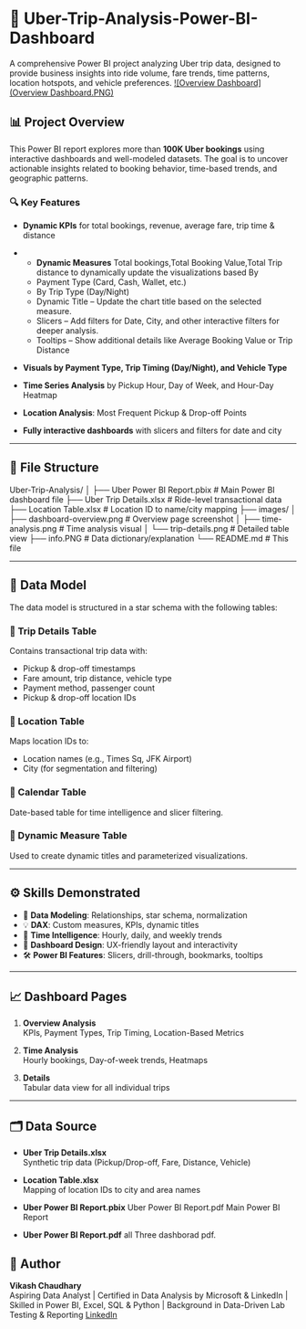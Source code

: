 # 🚖 Uber-Trip-Analysis-Power-BI-Dashboard

A comprehensive Power BI project analyzing Uber trip data, designed to provide business insights into ride volume, fare trends, time patterns, location hotspots, and vehicle preferences.
[![Overview Dashboard](Overview Dashboard.PNG)](https://github.com/Vikash3632/Uber-Trip-Analysis-Power-BI-Dashboard/blob/main/Overview%20Dashboard.PNG)

## 📊 Project Overview

This Power BI report explores more than **100K Uber bookings** using interactive dashboards and well-modeled datasets. The goal is to uncover actionable insights related to booking behavior, time-based trends, and geographic patterns.

### 🔍 Key Features

- **Dynamic KPIs** for total bookings, revenue, average fare, trip time & distance
- - **Dynamic Measures** Total bookings,Total Booking Value,Total Trip distance to dynamically update the visualizations based By
  - Payment Type (Card, Cash, Wallet, etc.)
  - By Trip Type (Day/Night)
  - Dynamic Title – Update the chart title based on the selected measure.
  - Slicers – Add filters for Date, City, and other interactive filters for deeper analysis.
  - Tooltips – Show additional details like Average Booking Value or Trip Distance

- **Visuals by Payment Type, Trip Timing (Day/Night), and Vehicle Type**
- **Time Series Analysis** by Pickup Hour, Day of Week, and Hour-Day Heatmap
- **Location Analysis**: Most Frequent Pickup & Drop-off Points
- **Fully interactive dashboards** with slicers and filters for date and city

---

## 📁 File Structure

Uber-Trip-Analysis/
│
├── Uber Power BI Report.pbix # Main Power BI dashboard file
├── Uber Trip Details.xlsx # Ride-level transactional data
├── Location Table.xlsx # Location ID to name/city mapping
├── images/
│ ├── dashboard-overview.png # Overview page screenshot
│ ├── time-analysis.png # Time analysis visual
│ └── trip-details.png # Detailed table view
├── info.PNG # Data dictionary/explanation
└── README.md # This file

---

## 🧩 Data Model

The data model is structured in a star schema with the following tables:

### 🔹 Trip Details Table
Contains transactional trip data with:
- Pickup & drop-off timestamps
- Fare amount, trip distance, vehicle type
- Payment method, passenger count
- Pickup & drop-off location IDs

### 🔹 Location Table
Maps location IDs to:
- Location names (e.g., Times Sq, JFK Airport)
- City (for segmentation and filtering)

### 🔹 Calendar Table
Date-based table for time intelligence and slicer filtering.

### 🔹 Dynamic Measure Table
Used to create dynamic titles and parameterized visualizations.

---

## ⚙️ Skills Demonstrated

- 📐 **Data Modeling**: Relationships, star schema, normalization
- 💡 **DAX**: Custom measures, KPIs, dynamic titles
- 🧭 **Time Intelligence**: Hourly, daily, and weekly trends
- 🎨 **Dashboard Design**: UX-friendly layout and interactivity
- 🛠 **Power BI Features**: Slicers, drill-through, bookmarks, tooltips

---

## 📈 Dashboard Pages

1. **Overview Analysis**  
   KPIs, Payment Types, Trip Timing, Location-Based Metrics

2. **Time Analysis**  
   Hourly bookings, Day-of-week trends, Heatmaps

3. **Details**  
   Tabular data view for all individual trips

---

## 🗂 Data Source

- **Uber Trip Details.xlsx**  
  Synthetic trip data (Pickup/Drop-off, Fare, Distance, Vehicle)

- **Location Table.xlsx**  
  Mapping of location IDs to city and area names

- **Uber Power BI Report.pbix**  Uber Power BI Report.pdf
  Main Power BI Report

- **Uber Power BI Report.pdf**
 all Three dashborad pdf.

## 📌 Author

**Vikash Chaudhary**  
Aspiring Data Analyst | Certified in Data Analysis by Microsoft & LinkedIn | Skilled in Power BI, Excel, SQL & Python | Background in Data-Driven Lab Testing & Reporting
[LinkedIn](https://www.linkedin.com/in/vikash-chaudhary-12b27a1b4)
